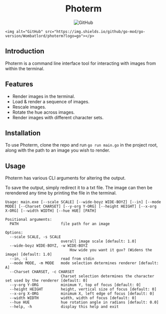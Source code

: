 <!-- markdownlint-disable MD004 MD033 MD034 -->

<div align="center">

# Photerm

</div>
<p align="center">
	<img alt="GitHub" src="https://img.shields.io/github/license/Wombatlord/Photerm?logo=Github&logoColor=green">
	
	<img alt="GitHub" src="https://img.shields.io/github/go-mod/go-version/Wombatlord/photerm?logo=go"></p>

## Introduction
Photerm is a command line interface tool for interacting with images from within the terminal. 

## Features
- Render images in the terminal.
- Load & render a sequence of images.
- Rescale images.
- Rotate the hue across images.
- Render images with different character sets.

## Installation
To use Photerm, clone the repo and run `go run main.go` in the project root, along with the path to an image you wish to render.

## Usage
Photerm has various CLI arguments for altering the output.

To save the output, simply redirect it to a txt file. The image can then be rerendered any time by printing the file in the terminal.

```
Usage: main.exe [--scale SCALE] [--wide-boyz WIDE-BOYZ] [--in] [--mode MODE] [--Charset CHARSET] [--y-org Y-ORG] [--height HEIGHT] [--x-org X-ORG] [--width WIDTH] [--hue HUE] [PATH]

Positional arguments:
  PATH                   file path for an image

Options:
  --scale SCALE, -s SCALE
                         overall image scale [default: 1.0]
  --wide-boyz WIDE-BOYZ, -w WIDE-BOYZ
	                         How wide you want it guv? (Widens the image) [default: 1.0]
  --in, -i               read from stdin
  --mode MODE, -m MODE   mode selection determines renderer [default: A]
  --Charset CHARSET, -c CHARSET
                         Charset selection determines the character set used by the renderer [default: 0]
  --y-org Y-ORG          minimum Y, top of focus [default: 0]
  --height HEIGHT        height, vertical size of focus [default: 0]
  --x-org X-ORG          minimum X, left edge of focus [default: 0]
  --width WIDTH          width, width of focus [default: 0]
  --hue HUE              hue rotation angle in radians [default: 0.0]
  --help, -h             display this help and exit
```
